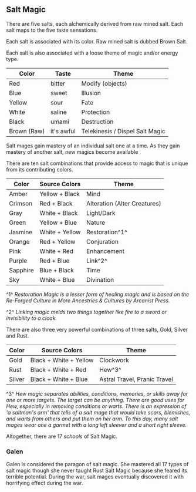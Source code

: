 ## Salt Magic

There are five salts, each alchemically derived from raw mined salt. Each salt maps to the five taste sensations.

Each salt is associated with its color. Raw mined salt is dubbed Brown Salt.

Each salt is also associated with a loose theme of magic and/or energy type.

| Color       | Taste      | Theme                           |
| ----------- | ---------- | ------------------------------- |
| Red         | bitter     | Modify (objects)                |
| Blue        | sweet      | Illusion                        |
| Yellow      | sour       | Fate                            |
| White       | saline     | Protection                      |
| Black       | umami      | Destruction                     |
| Brown (Raw) | it's awful | Telekinesis / Dispel Salt Magic |

Salt mages gain mastery of an individual salt one at a time. As they gain mastery of another salt, new magics become available 

There are ten salt combinations that provide access to magic that is unique from its contributing colors.

| Color    | Source Colors  | Theme                        |
| -------- | -------------- | ---------------------------- |
| Amber    | Yellow + Black | Mind                         |
| Crimson  | Red + Black    | Alteration (Alter Creatures) |
| Gray     | White + Black  | Light/Dark                   |
| Green    | Yellow + Blue  | Nature                       |
| Jasmine  | White + Yellow | Restoration^1^               |
| Orange   | Red + Yellow   | Conjuration                  |
| Pink     | White + Red    | Enhancement                  |
| Purple   | Red + Blue     | Link^2^                      |
| Sapphire | Blue + Black   | Time                         |
| Sky      | White + Blue   | Divination                   |

^1^ *Restoration Magic is a lesser form of healing magic and is based on the Re-Forged Culture in More Ancestries & Cultures by Arcanist Press.*

^2^ *Linking magic melds two things together like fire to a sword or invisibility to a cloak.*

There are also three very powerful combinations of three salts, Gold, Silver and Rust.

| Color  | Source Colors          | Theme                        |
| ------ | ---------------------- | ---------------------------- |
| Gold   | Black + White + Yellow | Clockwork                    |
| Rust   | Black + White + Red    | Hew^3^                       |
| Silver | Black + White + Blue   | Astral Travel, Pranic Travel |

^3^ *Hew magic separates abilities, conditions, memories, or skills away for one or more targets. The target can be anything. There are good uses for Hew, especially in removing conditions or warts. There is an expression of 'a saltman's arm' that tells of a salt mage that would take scars, blemishes, and warts from others and put them on her arm. To this day, many salt mages wear one a garmet with a long left sleever and a short right sleeve.* 

Altogether, there are 17 *schools* of Salt Magic.

### Galen

Galen is considered the paragon of salt magic. She mastered all 17 types of salt magic though she never taught Rust Salt Magic because she feared its terrible potential. During the war, salt mages eventually discovered it with horrifying effect during the war.